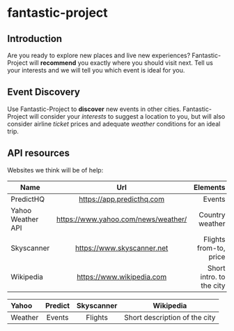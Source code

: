 # fantastic-project

## Introduction

Are you ready to explore new places and live new experiences? Fantastic-Project will **recommend** you exactly where you should visit next. Tell us your interests and we will tell you which event is ideal for you.

## Event Discovery

Use Fantastic-Project to **discover** new events in other cities. Fantastic-Project will consider your *interests* to suggest a location to you, but will also consider airline *ticket* prices and adequate *weather* conditions for an ideal trip. 

## API resources

Websites we think will be of help:

| Name                                    |             Url                                         |       Elements           |
| ----------------------------------------|:-------------------------------------------------------:| ------------------------:|
| PredictHQ                               | https://app.predicthq.com                               | Events                   |
| Yahoo Weather API                       | https://www.yahoo.com/news/weather/                     | Country weather          |
| Skyscanner                              | https://www.skyscanner.net                              | Flights from-to, price   |
| Wikipedia                               | https://www.wikipedia.com                               | Short intro. to the city |

| Yahoo   | Predict| Skyscanner| Wikipedia                     |
| :-------|:------:| :--------:| :----------------------------:|
| Weather | Events | Flights   | Short description of the city | 